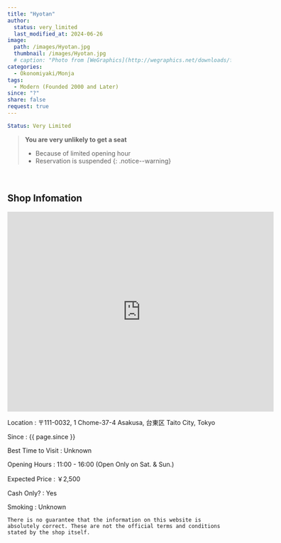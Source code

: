 ```yaml
---
title: "Hyotan"
author:
  status: very_limited
  last_modified_at: 2024-06-26
image: 
  path: /images/Hyotan.jpg
  thumbnail: /images/Hyotan.jpg
  # caption: "Photo from [WeGraphics](http://wegraphics.net/downloads/free-ultimate-blurred-background-pack/)"
categories:
  - Okonomiyaki/Monja
tags:
  - Modern (Founded 2000 and Later)
since: "?"
share: false
request: true
---
```


```yaml
Status: Very Limited 
```

> **You are very unlikely to get a seat**
> - Because of limited opening hour
> - Reservation is suspended
{: .notice--warning}


<p>　</p>


## Shop Infomation
<div class="map">
<iframe src="https://www.google.com/maps/embed?pb=!1m14!1m8!1m3!1d12958.221777548308!2d139.7960537!3d35.7125559!3m2!1i1024!2i768!4f13.1!3m3!1m2!1s0x60188ec12727e59f%3A0x7ddda0e305f8bbc6!2sHyotan!5e0!3m2!1sen!2sjp!4v1719445765545!5m2!1sen!2sjp" width="600" height="450" style="border:0;" allowfullscreen="" loading="lazy" referrerpolicy="no-referrer-when-downgrade"></iframe>
</div>

<p></p>

Location
: 〒111-0032, 1 Chome-37-4 Asakusa, 台東区 Taito City, Tokyo

Since
: {{ page.since }}

Best Time to Visit
: Unknown

Opening Hours
: 11:00 - 16:00 (Open Only on Sat. & Sun.)

Expected Price
: ￥2,500

Cash Only?
: Yes

Smoking
: Unknown


`There is no guarantee that the information on this website is absolutely correct. These are not the official terms and conditions stated by the shop itself.`

